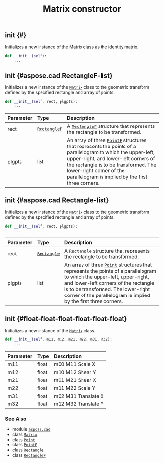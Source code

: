 ﻿---
title: Matrix constructor
second_title: Aspose.CAD for Python via .NET API References
description: 
type: docs
weight: 10
url: /python-net/aspose.cad/matrix/__init__/
is_root: false
---

## __init__ {#}

Initializes a new instance of the Matrix class as the identity matrix.



```python
def __init__(self):
    ...
```




## __init__ {#aspose.cad.RectangleF-list}

Initializes a new instance of the [`Matrix`](/cad/python-net/aspose.cad/matrix) class to the geometric transform defined by the specified rectangle and array of points.



```python
def __init__(self, rect, plgpts):
    ...
```


| Parameter | Type | Description |
| :- | :- | :- |
| rect | [`RectangleF`](/cad/python-net/aspose.cad/rectanglef) | A [`RectangleF`](/cad/python-net/aspose.cad/rectanglef) structure that represents the rectangle to be transformed. |
| plgpts | list | An array of three [`PointF`](/cad/python-net/aspose.cad/pointf) structures that represents the points of a parallelogram to which the upper-left, upper-right, and lower-left corners of the rectangle is to be transformed. The lower-right corner of the parallelogram is implied by the first three corners. |


## __init__ {#aspose.cad.Rectangle-list}

Initializes a new instance of the [`Matrix`](/cad/python-net/aspose.cad/matrix) class to the geometric transform defined by the specified rectangle and array of points.



```python
def __init__(self, rect, plgpts):
    ...
```


| Parameter | Type | Description |
| :- | :- | :- |
| rect | [`Rectangle`](/cad/python-net/aspose.cad/rectangle) | A [`Rectangle`](/cad/python-net/aspose.cad/rectangle) structure that represents the rectangle to be transformed. |
| plgpts | list | An array of three [`Point`](/cad/python-net/aspose.cad/point) structures that represents the points of a parallelogram to which the upper-left, upper-right, and lower-left corners of the rectangle is to be transformed. The lower-right corner of the parallelogram is implied by the first three corners. |


## __init__ {#float-float-float-float-float-float}

Initializes a new instance of the [`Matrix`](/cad/python-net/aspose.cad/matrix) class.



```python
def __init__(self, m11, m12, m21, m22, m31, m32):
    ...
```


| Parameter | Type | Description |
| :- | :- | :- |
| m11 | float | m00     M11     Scale X |
| m12 | float | m10     M12     Shear Y |
| m21 | float | m01     M21     Shear X |
| m22 | float | m11     M22     Scale Y |
| m31 | float | m02     M31     Translate X |
| m32 | float | m12     M32     Translate Y |



### See Also
* module [`aspose.cad`](../../)
* class [`Matrix`](/cad/python-net/aspose.cad/matrix)
* class [`Point`](/cad/python-net/aspose.cad/point)
* class [`PointF`](/cad/python-net/aspose.cad/pointf)
* class [`Rectangle`](/cad/python-net/aspose.cad/rectangle)
* class [`RectangleF`](/cad/python-net/aspose.cad/rectanglef)
